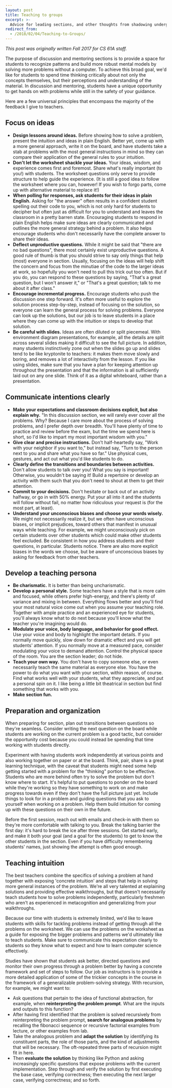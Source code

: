 ```yaml
---
layout: post
title: Teaching to groups
excerpt: >-
  Advice for leading sections, and other thoughts from shadowing undergrad TAs.
redirect_from:
  - /2018/02/04/Teaching-to-Groups/
---
```


*This post was originally written Fall 2017 for CS 61A staff.*

The purpose of discussion and mentoring sections is to provide a space for students to recognize patterns and build more robust mental models by solving more problems without a computer. To achieve this broad goal, we'd like for students to spend time thinking critically about not only the concepts themselves, but their perceptions and understanding of the material. In discussion and mentoring, students have a unique opportunity to get hands on with problems while still in the safety of your guidance.

Here are a few universal principles that encompass the majority of the feedback I give to teachers.

## Focus on ideas

- **Design lessons around ideas.** Before showing how to solve a problem, present the intuition and ideas in plain English. Better yet, come up with a more general approach, write it on the board, and have students take a stab at problems with the most general instructions in mind so they can compare their application of the general rules to your intuition.
- **Don't let the worksheet shackle your ideas.** Your ideas, wisdom, and experience comes first and foremost. Share what's really important (to you!) with students. The worksheet questions only serve to provide structure to help guide the experience. (It is still a good idea to follow the worksheet where you can, however! If you wish to forgo parts, come up with alternative material to replace it!)
- **When polling for responses, ask students for their ideas in plain English.** Asking for "the answer" often results in a confident student spelling out their code to you, which is not only hard for students to decipher but often just as difficult for you to understand and leaves the classroom in a pretty barren state. Encouraging students to respond in plain English helps make sure ideas are clearly communicated and outlines the more general strategy behind a problem. It also helps encourage students who don't necessarily have the complete answer to share their ideas.
- **Deflect unproductive questions.** While it might be said that "there are no bad questions", there most certainly exist unproductive questions. A good rule of thumb is that you should strive to say only things that help (most) everyone in section. Usually, focusing on the ideas will help shift the concern and focus from the minutiae of the code to the larger ideas at work, so hopefully you won't need to pull this trick out too often. But if you do, you can respond to these questions by saying, "That's a great question, but I won't answer it," or "That's a great question; talk to me about it after class."
- **Encourage incremental progress.** Encourage students who push the discussion one step forward. It's often more useful to explore the solution process step-by-step, instead of focusing on the solution, so everyone can learn the general process for solving problems. Everyone can look up the solutions, but our job is to leave students in a place where they can come up with the intuition or steps to develop that solution.
- **Be careful with slides.** Ideas are often diluted or split piecemeal. With environment diagram presentations, for example, all the details are split across several slides making it difficult to see the full picture. In addition, many students instinctively zone out when the slides go up and slides tend to be like kryptonite to teachers: it makes them move slowly and boring, and removes a lot of interactivity from the lesson. If you like using slides, make sure that you have a plan for keeping attention up throughout the presentation and that the information is all sufficiently laid out on any one slide. Think of it as a digital whiteboard, rather than a presentation.

## Communicate intentions clearly

- **Make your expectations and classroom decisions explicit, but also explain why.** "In this discussion section, we will rarely ever cover all the problems. Why? Because I care more about the process of solving problems, and I prefer depth over breadth. You'll have plenty of time to practice and review before the exam, but the time we spend here is short, so I'd like to impart my most important wisdom with you."
- **Give clear and precise instructions.** Don't half-heartedly say, "Work with your neighbor if you want to," but instead say, "Turn to the person next to you and share what you have so far." Use physical cues, gestures, and act out what you'd like students to do.
- **Clearly define the transitions and boundaries between activities.** Don't allow students to talk over you! What you say is important! Otherwise, you wouldn't be saying it! Build a repertoire or develop an activity with them such that you don't need to shout at them to get their attention.
- **Commit to your decisions.** Don't hesitate or back out of an activity halfway, or go in with 50% energy. Put your all into it and the students will follow without fail, no matter how ridiculous your request is (for the most part, at least).
- **Understand your unconscious biases and choose your words wisely.** We might not necessarily realize it, but we often have unconscious biases, or implicit prejudices, toward others that manifest in unusual ways while teaching. For example, we might unconsciously pick on certain students over other students which could make other students feel excluded. Be consistent in how you address students and their questions, in particular. Students notice. There are also more explicit biases in the words we choose, but be aware of unconscious biases by asking for feedback from other teachers.

## Develop a teaching persona

- **Be charismatic.** It is better than being uncharismatic.
- **Develop a personal style.** Some teachers have a style that is more calm and focused, while others prefer high-energy, and there's plenty of variance and mixing in between. Everything flows better and you'll find your most natural voice come out when you assume your teaching role. Together with ample practice and an experienced eye for students, you'll always know what to do next because you'll know what the teacher you're imagining would do.
- **Modulate your voice, body language, and behavior for good effect.** Use your voice and body to highlight the important details. If you normally move quickly, slow down for dramatic effect and you will get students' attention. If you normally move at a measured pace, consider modulating your voice to demand attention. Control the physical space of the room. You are the section leader; do not hide.
- **Teach your own way.** You don't have to copy someone else, or even necessarily teach the same material as everyone else. You have the power to do what you want with your section, within reason, of course. Find what works well with your students, what they appreciate, and put a personal spin on it. I like being a little bit theatrical in section but find something that works with you.
- **Make section fun.**

## Preparation and organization

When preparing for section, plan out transitions between questions so they're seamless. Consider writing the next question on the board while students are working on the current problem is a good tactic, but consider the opportunity cost because you could instead be spending that time working with students directly.

Experiment with having students work independently at various points and also working together on paper or at the board. Think, pair, share is a great learning technique, with the caveat that students might need some help getting started with a problem for the "thinking" portion to be effective. Students who are more behind often try to solve the problem but don't know where to start. It's helpful to put questions to ponder on the board while they're working so they have something to work on and make progress towards even if they don't have the full picture just yet. Include things to look for in a problem and guiding questions that you ask to yourself when working on a problem. Help them build intuition for coming up with these questions on their own in the future.

Before the first session, reach out with emails and check-in with them so they're more comfortable with talking to you. Break the talking barrier the first day: it's hard to break the ice after three sessions. Get started early, and make it both your goal (and a goal for the students) to get to know the other students in the section. Even if you have difficulty remembering students' names, just showing the attempt is often good enough.

## Teaching intuition

The best teachers combine the specifics of solving a problem at hand together with exposing 'concrete intuition' and steps that help in solving more general instances of the problem. We're all very talented at explaining solutions and providing effective walkthroughs, but that doesn't necessarily teach students how to solve problems independently, particularly freshmen who aren't as experienced in metacognition and generalizing from your walkthroughs.

Because our time with students is extremely limited, we'd like to leave students with skills for tackling problems instead of getting through all the problems on the worksheet. We can use the problems on the worksheet as a guide for exposing the bigger problems and patterns we'd ultimately like to teach students. Make sure to communicate this expectation clearly to students so they know what to expect and how to learn computer science effectively.

Studies have shown that students ask better, directed questions and monitor their own progress through a problem better by having a concrete framework and set of steps to follow. Our job as instructors is to provide a more detailed application of some of the trickier concepts in the course in the framework of a generalizable problem-solving strategy. With recursion, for example, we might want to:

- Ask questions that pertain to the idea of functional abstraction, for example, when **reinterpreting the problem prompt**. What are the inputs and outputs to this function?
- After having first identified that the problem is solved recursively from reinterpreting the problem prompt, **search for analogous problems** by recalling the fibonacci sequence or recursive factorial examples from lecture, or other examples from lab.
- Take the analogous problem and **adapt the solution** by identifying its constituent parts, the role of those parts, and the kind of adjustments that will be necessary. The oft-repeated three parts of recursion might fit in here.
- Then **evaluate the solution** by thinking like Python and asking increasingly specific questions that expose problems with the current implementation. Step through and verify the solution by first executing the base case, verifying correctness; then executing the next larger case, verifying correctness; and so forth.
